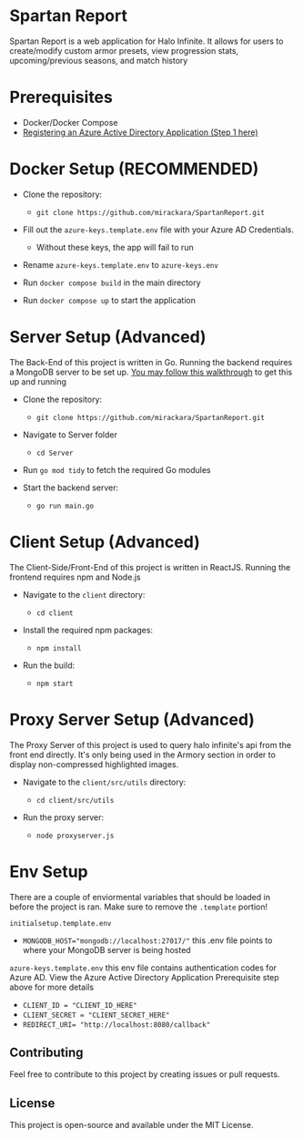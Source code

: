 # Spartan Report
Spartan Report is a web application for Halo Infinite. It allows for users to create/modify custom armor presets, view progression stats, upcoming/previous seasons, and match history

#  Prerequisites
- Docker/Docker Compose
- [Registering an Azure Active Directory Application (Step 1 here)](https://den.dev/blog/halo-api-authentication/#step-1-registering-an-azure-active-directory-application)

# Docker Setup (RECOMMENDED)
- Clone the repository:
   - `git clone https://github.com/mirackara/SpartanReport.git`

- Fill out the `azure-keys.template.env` file with your Azure AD Credentials.
   - Without these keys, the app will fail to run

- Rename `azure-keys.template.env` to `azure-keys.env`

- Run `docker compose build` in the main directory

- Run `docker compose up` to start the application



# Server Setup (Advanced)
The Back-End of this project is written in Go. Running the backend requires a MongoDB server to be set up. [You may follow this walkthrough](https://www.mongodb.com/docs/manual/installation/) to get this up and running
- Clone the repository:
   - `git clone https://github.com/mirackara/SpartanReport.git`
 
- Navigate to Server folder
  - `cd Server`

- Run `go mod tidy` to fetch the required Go modules
  
- Start the backend server:
  - `go run main.go`

# Client Setup (Advanced)
The Client-Side/Front-End of this project is written in ReactJS. Running the frontend requires npm and Node.js


- Navigate to the `client` directory:
  - `cd client`

- Install the required npm packages:
  - `npm install`

- Run the build:
  - `npm start`

# Proxy Server Setup (Advanced)
The Proxy Server of this project is used to query halo infinite's api from the front end directly. It's only being used in the Armory section in order to display non-compressed highlighted images.


- Navigate to the `client/src/utils` directory:
  - `cd client/src/utils`

- Run the proxy server:
  - `node proxyserver.js`


 

# Env Setup
There are a couple of enviormental variables that should be loaded in before the project is ran. Make sure to remove the `.template` portion!

`initialsetup.template.env`
  - `MONGODB_HOST="mongodb://localhost:27017/"` this .env file points to where your MongoDB server is being hosted

`azure-keys.template.env` this env file contains authentication codes for Azure AD. View the Azure Active Directory Application Prerequisite step above for more details

  - `CLIENT_ID = "CLIENT_ID_HERE"` 
  - `CLIENT_SECRET = "CLIENT_SECRET_HERE"`
  - `REDIRECT_URI= "http://localhost:8080/callback"`


## Contributing

Feel free to contribute to this project by creating issues or pull requests.

## License

This project is open-source and available under the MIT License.

   
